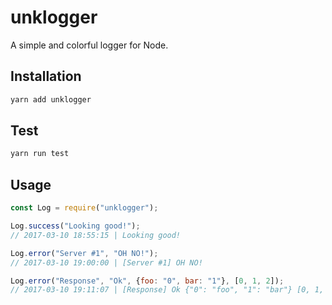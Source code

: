 # unklogger
A simple and colorful logger for Node.

## Installation
```bash
yarn add unklogger
```

## Test
```bash
yarn run test
```

## Usage
```javascript
const Log = require("unklogger");

Log.success("Looking good!");
// 2017-03-10 18:55:15 | Looking good!

Log.error("Server #1", "OH NO!");
// 2017-03-10 19:00:00 | [Server #1] OH NO!

Log.error("Response", "Ok", {foo: "0", bar: "1"}, [0, 1, 2]);
// 2017-03-10 19:11:07 | [Response] Ok {"0": "foo", "1": "bar"} [0, 1, 2]
```
